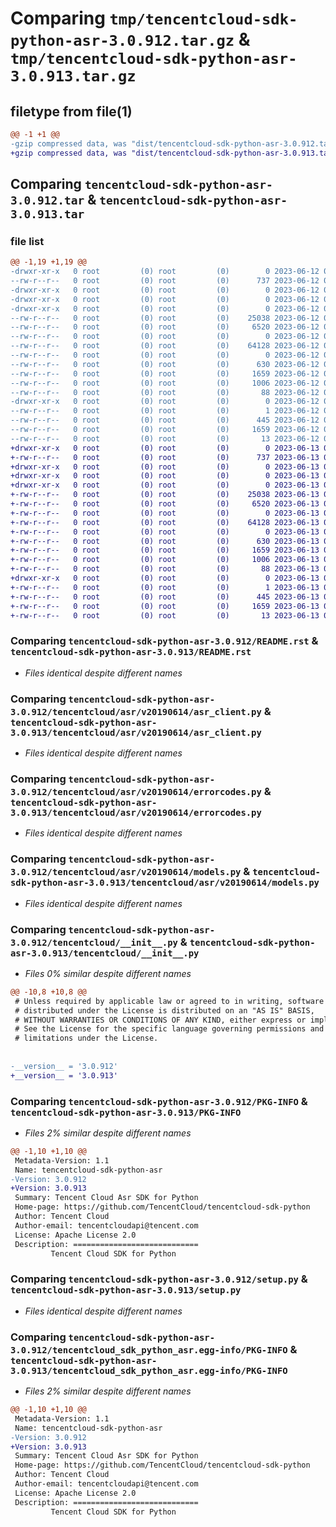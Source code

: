 # Comparing `tmp/tencentcloud-sdk-python-asr-3.0.912.tar.gz` & `tmp/tencentcloud-sdk-python-asr-3.0.913.tar.gz`

## filetype from file(1)

```diff
@@ -1 +1 @@
-gzip compressed data, was "dist/tencentcloud-sdk-python-asr-3.0.912.tar", last modified: Mon Jun 12 02:56:23 2023, max compression
+gzip compressed data, was "dist/tencentcloud-sdk-python-asr-3.0.913.tar", last modified: Tue Jun 13 02:03:48 2023, max compression
```

## Comparing `tencentcloud-sdk-python-asr-3.0.912.tar` & `tencentcloud-sdk-python-asr-3.0.913.tar`

### file list

```diff
@@ -1,19 +1,19 @@
-drwxr-xr-x   0 root         (0) root         (0)        0 2023-06-12 02:56:23.000000 tencentcloud-sdk-python-asr-3.0.912/
--rw-r--r--   0 root         (0) root         (0)      737 2023-06-12 02:56:23.000000 tencentcloud-sdk-python-asr-3.0.912/README.rst
-drwxr-xr-x   0 root         (0) root         (0)        0 2023-06-12 02:56:23.000000 tencentcloud-sdk-python-asr-3.0.912/tencentcloud/
-drwxr-xr-x   0 root         (0) root         (0)        0 2023-06-12 02:56:23.000000 tencentcloud-sdk-python-asr-3.0.912/tencentcloud/asr/
-drwxr-xr-x   0 root         (0) root         (0)        0 2023-06-12 02:56:23.000000 tencentcloud-sdk-python-asr-3.0.912/tencentcloud/asr/v20190614/
--rw-r--r--   0 root         (0) root         (0)    25038 2023-06-12 02:56:23.000000 tencentcloud-sdk-python-asr-3.0.912/tencentcloud/asr/v20190614/asr_client.py
--rw-r--r--   0 root         (0) root         (0)     6520 2023-06-12 02:56:23.000000 tencentcloud-sdk-python-asr-3.0.912/tencentcloud/asr/v20190614/errorcodes.py
--rw-r--r--   0 root         (0) root         (0)        0 2023-06-12 02:56:23.000000 tencentcloud-sdk-python-asr-3.0.912/tencentcloud/asr/v20190614/__init__.py
--rw-r--r--   0 root         (0) root         (0)    64128 2023-06-12 02:56:23.000000 tencentcloud-sdk-python-asr-3.0.912/tencentcloud/asr/v20190614/models.py
--rw-r--r--   0 root         (0) root         (0)        0 2023-06-12 02:56:23.000000 tencentcloud-sdk-python-asr-3.0.912/tencentcloud/asr/__init__.py
--rw-r--r--   0 root         (0) root         (0)      630 2023-06-12 02:56:23.000000 tencentcloud-sdk-python-asr-3.0.912/tencentcloud/__init__.py
--rw-r--r--   0 root         (0) root         (0)     1659 2023-06-12 02:56:23.000000 tencentcloud-sdk-python-asr-3.0.912/PKG-INFO
--rw-r--r--   0 root         (0) root         (0)     1006 2023-06-12 02:56:23.000000 tencentcloud-sdk-python-asr-3.0.912/setup.py
--rw-r--r--   0 root         (0) root         (0)       88 2023-06-12 02:56:23.000000 tencentcloud-sdk-python-asr-3.0.912/setup.cfg
-drwxr-xr-x   0 root         (0) root         (0)        0 2023-06-12 02:56:23.000000 tencentcloud-sdk-python-asr-3.0.912/tencentcloud_sdk_python_asr.egg-info/
--rw-r--r--   0 root         (0) root         (0)        1 2023-06-12 02:56:23.000000 tencentcloud-sdk-python-asr-3.0.912/tencentcloud_sdk_python_asr.egg-info/dependency_links.txt
--rw-r--r--   0 root         (0) root         (0)      445 2023-06-12 02:56:23.000000 tencentcloud-sdk-python-asr-3.0.912/tencentcloud_sdk_python_asr.egg-info/SOURCES.txt
--rw-r--r--   0 root         (0) root         (0)     1659 2023-06-12 02:56:23.000000 tencentcloud-sdk-python-asr-3.0.912/tencentcloud_sdk_python_asr.egg-info/PKG-INFO
--rw-r--r--   0 root         (0) root         (0)       13 2023-06-12 02:56:23.000000 tencentcloud-sdk-python-asr-3.0.912/tencentcloud_sdk_python_asr.egg-info/top_level.txt
+drwxr-xr-x   0 root         (0) root         (0)        0 2023-06-13 02:03:48.000000 tencentcloud-sdk-python-asr-3.0.913/
+-rw-r--r--   0 root         (0) root         (0)      737 2023-06-13 02:03:48.000000 tencentcloud-sdk-python-asr-3.0.913/README.rst
+drwxr-xr-x   0 root         (0) root         (0)        0 2023-06-13 02:03:48.000000 tencentcloud-sdk-python-asr-3.0.913/tencentcloud/
+drwxr-xr-x   0 root         (0) root         (0)        0 2023-06-13 02:03:48.000000 tencentcloud-sdk-python-asr-3.0.913/tencentcloud/asr/
+drwxr-xr-x   0 root         (0) root         (0)        0 2023-06-13 02:03:48.000000 tencentcloud-sdk-python-asr-3.0.913/tencentcloud/asr/v20190614/
+-rw-r--r--   0 root         (0) root         (0)    25038 2023-06-13 02:03:48.000000 tencentcloud-sdk-python-asr-3.0.913/tencentcloud/asr/v20190614/asr_client.py
+-rw-r--r--   0 root         (0) root         (0)     6520 2023-06-13 02:03:48.000000 tencentcloud-sdk-python-asr-3.0.913/tencentcloud/asr/v20190614/errorcodes.py
+-rw-r--r--   0 root         (0) root         (0)        0 2023-06-13 02:03:48.000000 tencentcloud-sdk-python-asr-3.0.913/tencentcloud/asr/v20190614/__init__.py
+-rw-r--r--   0 root         (0) root         (0)    64128 2023-06-13 02:03:48.000000 tencentcloud-sdk-python-asr-3.0.913/tencentcloud/asr/v20190614/models.py
+-rw-r--r--   0 root         (0) root         (0)        0 2023-06-13 02:03:48.000000 tencentcloud-sdk-python-asr-3.0.913/tencentcloud/asr/__init__.py
+-rw-r--r--   0 root         (0) root         (0)      630 2023-06-13 02:03:48.000000 tencentcloud-sdk-python-asr-3.0.913/tencentcloud/__init__.py
+-rw-r--r--   0 root         (0) root         (0)     1659 2023-06-13 02:03:48.000000 tencentcloud-sdk-python-asr-3.0.913/PKG-INFO
+-rw-r--r--   0 root         (0) root         (0)     1006 2023-06-13 02:03:48.000000 tencentcloud-sdk-python-asr-3.0.913/setup.py
+-rw-r--r--   0 root         (0) root         (0)       88 2023-06-13 02:03:48.000000 tencentcloud-sdk-python-asr-3.0.913/setup.cfg
+drwxr-xr-x   0 root         (0) root         (0)        0 2023-06-13 02:03:48.000000 tencentcloud-sdk-python-asr-3.0.913/tencentcloud_sdk_python_asr.egg-info/
+-rw-r--r--   0 root         (0) root         (0)        1 2023-06-13 02:03:48.000000 tencentcloud-sdk-python-asr-3.0.913/tencentcloud_sdk_python_asr.egg-info/dependency_links.txt
+-rw-r--r--   0 root         (0) root         (0)      445 2023-06-13 02:03:48.000000 tencentcloud-sdk-python-asr-3.0.913/tencentcloud_sdk_python_asr.egg-info/SOURCES.txt
+-rw-r--r--   0 root         (0) root         (0)     1659 2023-06-13 02:03:48.000000 tencentcloud-sdk-python-asr-3.0.913/tencentcloud_sdk_python_asr.egg-info/PKG-INFO
+-rw-r--r--   0 root         (0) root         (0)       13 2023-06-13 02:03:48.000000 tencentcloud-sdk-python-asr-3.0.913/tencentcloud_sdk_python_asr.egg-info/top_level.txt
```

### Comparing `tencentcloud-sdk-python-asr-3.0.912/README.rst` & `tencentcloud-sdk-python-asr-3.0.913/README.rst`

 * *Files identical despite different names*

### Comparing `tencentcloud-sdk-python-asr-3.0.912/tencentcloud/asr/v20190614/asr_client.py` & `tencentcloud-sdk-python-asr-3.0.913/tencentcloud/asr/v20190614/asr_client.py`

 * *Files identical despite different names*

### Comparing `tencentcloud-sdk-python-asr-3.0.912/tencentcloud/asr/v20190614/errorcodes.py` & `tencentcloud-sdk-python-asr-3.0.913/tencentcloud/asr/v20190614/errorcodes.py`

 * *Files identical despite different names*

### Comparing `tencentcloud-sdk-python-asr-3.0.912/tencentcloud/asr/v20190614/models.py` & `tencentcloud-sdk-python-asr-3.0.913/tencentcloud/asr/v20190614/models.py`

 * *Files identical despite different names*

### Comparing `tencentcloud-sdk-python-asr-3.0.912/tencentcloud/__init__.py` & `tencentcloud-sdk-python-asr-3.0.913/tencentcloud/__init__.py`

 * *Files 0% similar despite different names*

```diff
@@ -10,8 +10,8 @@
 # Unless required by applicable law or agreed to in writing, software
 # distributed under the License is distributed on an "AS IS" BASIS,
 # WITHOUT WARRANTIES OR CONDITIONS OF ANY KIND, either express or implied.
 # See the License for the specific language governing permissions and
 # limitations under the License.
 
 
-__version__ = '3.0.912'
+__version__ = '3.0.913'
```

### Comparing `tencentcloud-sdk-python-asr-3.0.912/PKG-INFO` & `tencentcloud-sdk-python-asr-3.0.913/PKG-INFO`

 * *Files 2% similar despite different names*

```diff
@@ -1,10 +1,10 @@
 Metadata-Version: 1.1
 Name: tencentcloud-sdk-python-asr
-Version: 3.0.912
+Version: 3.0.913
 Summary: Tencent Cloud Asr SDK for Python
 Home-page: https://github.com/TencentCloud/tencentcloud-sdk-python
 Author: Tencent Cloud
 Author-email: tencentcloudapi@tencent.com
 License: Apache License 2.0
 Description: ============================
         Tencent Cloud SDK for Python
```

### Comparing `tencentcloud-sdk-python-asr-3.0.912/setup.py` & `tencentcloud-sdk-python-asr-3.0.913/setup.py`

 * *Files identical despite different names*

### Comparing `tencentcloud-sdk-python-asr-3.0.912/tencentcloud_sdk_python_asr.egg-info/PKG-INFO` & `tencentcloud-sdk-python-asr-3.0.913/tencentcloud_sdk_python_asr.egg-info/PKG-INFO`

 * *Files 2% similar despite different names*

```diff
@@ -1,10 +1,10 @@
 Metadata-Version: 1.1
 Name: tencentcloud-sdk-python-asr
-Version: 3.0.912
+Version: 3.0.913
 Summary: Tencent Cloud Asr SDK for Python
 Home-page: https://github.com/TencentCloud/tencentcloud-sdk-python
 Author: Tencent Cloud
 Author-email: tencentcloudapi@tencent.com
 License: Apache License 2.0
 Description: ============================
         Tencent Cloud SDK for Python
```

